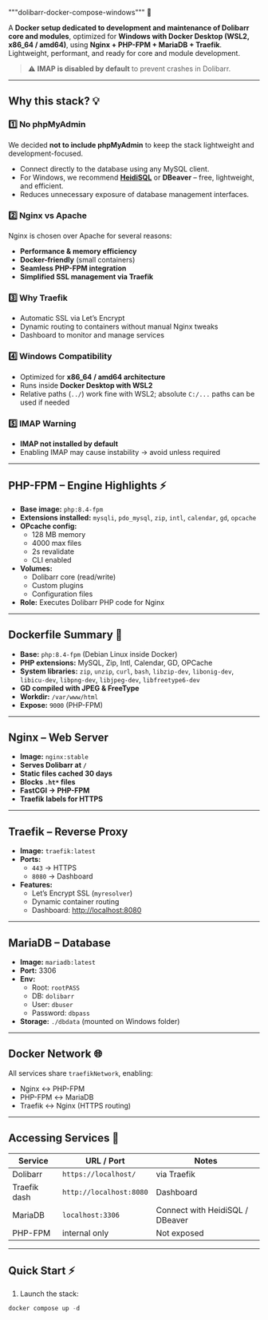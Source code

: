 """dolibarr-docker-compose-windows""" 🚀

A **Docker setup dedicated to development and maintenance of Dolibarr core and modules**, optimized for **Windows with Docker Desktop (WSL2, x86_64 / amd64)**, using **Nginx + PHP-FPM + MariaDB + Traefik**.  
Lightweight, performant, and ready for core and module development.

> ⚠️ **IMAP is disabled by default** to prevent crashes in Dolibarr.

---

## Why this stack? 💡

### 1️⃣ No phpMyAdmin
We decided **not to include phpMyAdmin** to keep the stack lightweight and development-focused.  
- Connect directly to the database using any MySQL client.  
- For Windows, we recommend **[HeidiSQL](https://www.heidisql.com/)** or **DBeaver** – free, lightweight, and efficient.  
- Reduces unnecessary exposure of database management interfaces.

### 2️⃣ Nginx vs Apache
Nginx is chosen over Apache for several reasons:  
- **Performance & memory efficiency**  
- **Docker-friendly** (small containers)  
- **Seamless PHP-FPM integration**  
- **Simplified SSL management via Traefik**

### 3️⃣ Why Traefik
- Automatic SSL via Let’s Encrypt  
- Dynamic routing to containers without manual Nginx tweaks  
- Dashboard to monitor and manage services  

### 4️⃣ Windows Compatibility
- Optimized for **x86_64 / amd64 architecture**  
- Runs inside **Docker Desktop with WSL2**  
- Relative paths (`../`) work fine with WSL2; absolute `C:/...` paths can be used if needed  

### 5️⃣ IMAP Warning
- **IMAP not installed by default**  
- Enabling IMAP may cause instability → avoid unless required  

---

## PHP-FPM – Engine Highlights ⚡

- **Base image:** `php:8.4-fpm`  
- **Extensions installed:** `mysqli`, `pdo_mysql`, `zip`, `intl`, `calendar`, `gd`, `opcache`  
- **OPcache config:**  
  - 128 MB memory  
  - 4000 max files  
  - 2s revalidate  
  - CLI enabled  
- **Volumes:**  
  - Dolibarr core (read/write)  
  - Custom plugins  
  - Configuration files  
- **Role:** Executes Dolibarr PHP code for Nginx  

---

## Dockerfile Summary 🐳

- **Base:** `php:8.4-fpm` (Debian Linux inside Docker)  
- **PHP extensions:** MySQL, Zip, Intl, Calendar, GD, OPCache  
- **System libraries:** `zip`, `unzip`, `curl`, `bash`, `libzip-dev`, `libonig-dev`, `libicu-dev`, `libpng-dev`, `libjpeg-dev`, `libfreetype6-dev`  
- **GD compiled with JPEG & FreeType**  
- **Workdir:** `/var/www/html`  
- **Expose:** `9000` (PHP-FPM)  

---

## Nginx – Web Server

- **Image:** `nginx:stable`  
- **Serves Dolibarr at `/`**  
- **Static files cached 30 days**  
- **Blocks `.ht*` files**  
- **FastCGI → PHP-FPM**  
- **Traefik labels for HTTPS**  

---

## Traefik – Reverse Proxy

- **Image:** `traefik:latest`  
- **Ports:**  
  - `443` → HTTPS  
  - `8080` → Dashboard  
- **Features:**  
  - Let’s Encrypt SSL (`myresolver`)  
  - Dynamic container routing  
  - Dashboard: [http://localhost:8080](http://localhost:8080)  

---

## MariaDB – Database

- **Image:** `mariadb:latest`  
- **Port:** 3306  
- **Env:**  
  - Root: `rootPASS`  
  - DB: `dolibarr`  
  - User: `dbuser`  
  - Password: `dbpass`  
- **Storage:** `./dbdata` (mounted on Windows folder)  

---

## Docker Network 🌐

All services share `traefikNetwork`, enabling:  
- Nginx ↔ PHP-FPM  
- PHP-FPM ↔ MariaDB  
- Traefik ↔ Nginx (HTTPS routing)  

---

## Accessing Services 🔑

| Service        | URL / Port                  | Notes |
|----------------|----------------------------|-------|
| Dolibarr       | `https://localhost/`        | via Traefik |
| Traefik dash   | `http://localhost:8080`     | Dashboard |
| MariaDB        | `localhost:3306`            | Connect with HeidiSQL / DBeaver |
| PHP-FPM        | internal only              | Not exposed |

---

## Quick Start ⚡

1. Launch the stack:

```powershell
docker compose up -d
